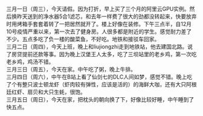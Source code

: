 三月一日（周三），今天请假。因为打折，早上买了三个月的阿里云GPU实例。然后换昨天送到的净水器5合1滤芯，和去年一样费了很大的劲都没转起来，快要放弃时用烤箱手套套着转了一把居然就开了。楼上好像在装修。下午三点半，自12月10号疫情严重以来，第一次去了健身房。人很多都是附近的学生。感觉耐力差了不少。五点多吃了负一楼的酸菜鱼，不好吃。地铁和接驳车回家。</br>
三月二日（周四），今天上班，晚上和liujiongzhi走到地铁站，他去建国北路。说了房贷提前还款等事。因为晚上汉堡王人太多，吃了三坝站里的老乡鸡，第一次吃老乡鸡，鸡汤不错。</br>
三月三日（周五），今天在家。中午吃了粥，晚上牛排。</br>
三月四日（周六），中午在B站上看了仙剑七的DLC人间如梦，感觉不错。晚上吃了个有整只波士顿龙虾（虾肉较有弹性，应该是活的）的海鲜大咖，还有大只阿根廷红虾、扇贝和大只生蚝，很饱。</br>
三月五日（周日），今天在家，把枕头的朝向换了下，好像比较好睡，中午睡到了快五点。</br>
